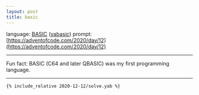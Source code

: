 ```yaml
---
layout: post
title: basic
---
```


language: [BASIC](https://www.youtube.com/watch?v=WYPNjSoDrqw) ([yabasic](http://www.yabasic.de))
prompt: [https://adventofcode.com/2020/day/12](https://adventofcode.com/2020/day/12)

---

Fun fact: BASIC (C64 and later QBASIC) was my first programming language.

---

```vb
{% include_relative 2020-12-12/solve.yab %}
```

